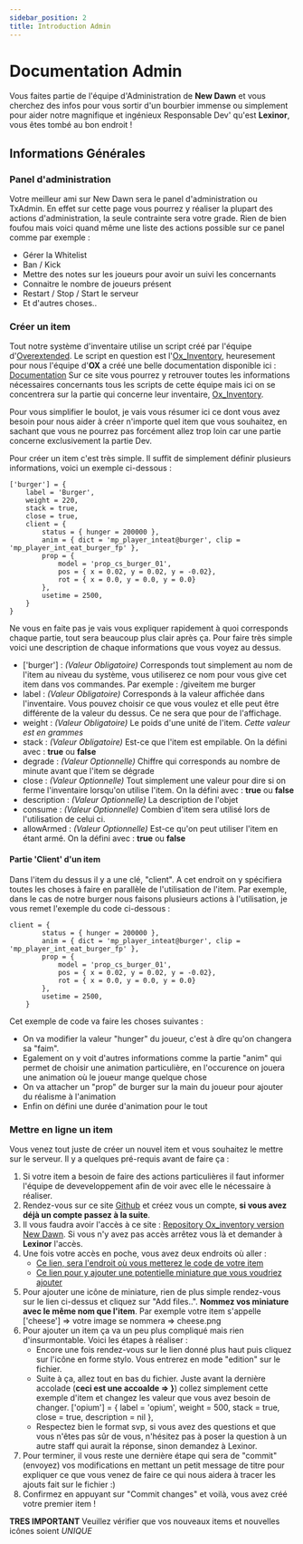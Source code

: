 ```yaml
---
sidebar_position: 2
title: Introduction Admin
---
```


# Documentation Admin

Vous faites partie de l'équipe d'Administration de **New Dawn** et vous cherchez des infos pour vous sortir d'un bourbier immense ou simplement pour aider notre magnifique et ingénieux Responsable Dev' qu'est **Lexinor**, vous êtes tombé au bon endroit !

## Informations Générales

### Panel d'administration

Votre meilleur ami sur New Dawn sera le panel d'administration ou TxAdmin. En effet sur cette page vous pourrez y réaliser la plupart des actions d'administration, la seule contrainte sera votre grade. Rien de bien foufou mais voici quand même une liste des actions possible sur ce panel comme par exemple :
- Gérer la Whitelist
- Ban / Kick
- Mettre des notes sur les joueurs pour avoir un suivi les concernants
- Connaitre le nombre de joueurs présent
- Restart / Stop / Start le serveur
- Et d'autres choses..

### Créer un item

Tout notre système d'inventaire utilise un script créé par l'équipe d'[Overextended](https://github.com/overextended). Le script en question est l'[Ox_Inventory](https://overextended.github.io/docs/ox_inventory), heuresement pour nous l'équipe d'**OX** a créé une belle documentation disponible ici : [Documentation](https://overextended.github.io/docs/)
Sur ce site vous pourrez y retrouver toutes les informations nécessaires concernants tous les scripts de cette équipe mais ici on se concentrera sur la partie qui concerne leur inventaire, [Ox_Inventory](https://overextended.github.io/docs/ox_inventory).

Pour vous simplifier le boulot, je vais vous résumer ici ce dont vous avez besoin pour nous aider à créer n'importe quel item que vous souhaitez, en sachant que vous ne pourrez pas forcément allez trop loin car une partie concerne exclusivement la partie Dev.

Pour créer un item c'est très simple. Il suffit de simplement définir plusieurs informations, voici un exemple ci-dessous :

```
['burger'] = {
    label = 'Burger',
    weight = 220,
    stack = true,
    close = true,
    client = {
        status = { hunger = 200000 },
        anim = { dict = 'mp_player_inteat@burger', clip = 'mp_player_int_eat_burger_fp' },
        prop = {
            model = 'prop_cs_burger_01',
            pos = { x = 0.02, y = 0.02, y = -0.02},
            rot = { x = 0.0, y = 0.0, y = 0.0}
        },
        usetime = 2500,
    }
}
```

Ne vous en faite pas je vais vous expliquer rapidement à quoi corresponds chaque partie, tout sera beaucoup plus clair après ça. 
Pour faire très simple voici une description de chaque informations que vous voyez au dessus.

- ['burger'] : *(Valeur Obligatoire)* Corresponds tout simplement au nom de l'item au niveau du système, vous utiliserez ce nom pour vous give cet item dans vos commandes. Par exemple : /giveitem me burger
- label : *(Valeur Obligatoire)* Corresponds à la valeur affichée dans l'inventaire. Vous pouvez choisir ce que vous voulez et elle peut être différente de la valeur du dessus. Ce ne sera que pour de l'affichage.
- weight : *(Valeur Obligatoire)* Le poids d'une unité de l'item. *Cette valeur est en grammes*
- stack : *(Valeur Obligatoire)* Est-ce que l'item est empilable. On la défini avec : **true** ou **false**
- degrade : *(Valeur Optionnelle)* Chiffre qui corresponds au nombre de minute avant que l'item se dégrade
- close : *(Valeur Optionnelle)* Tout simplement une valeur pour dire si on ferme l'inventaire lorsqu'on utilise l'item. On la défini avec : **true** ou **false**
- description : *(Valeur Optionnelle)* La description de l'objet
- consume : *(Valeur Optionnelle)* Combien d'item sera utilisé lors de l'utilisation de celui ci.
- allowArmed : *(Valeur Optionnelle)* Est-ce qu'on peut utiliser l'item en étant armé. On la défini avec : **true** ou **false**

#### Partie 'Client' d'un item

Dans l'item du dessus il y a une clé, "client". A cet endroit on y spécifiera toutes les choses à faire en parallèle de l'utilisation de l'item. Par exemple, dans le cas de notre burger nous faisons plusieurs actions à l'utilisation, je vous remet l'exemple du code ci-dessous :
```
client = {
        status = { hunger = 200000 },
        anim = { dict = 'mp_player_inteat@burger', clip = 'mp_player_int_eat_burger_fp' },
        prop = {
            model = 'prop_cs_burger_01',
            pos = { x = 0.02, y = 0.02, y = -0.02},
            rot = { x = 0.0, y = 0.0, y = 0.0}
        },
        usetime = 2500,
    }
```
Cet exemple de code va faire les choses suivantes :
- On va modifier la valeur "hunger" du joueur, c'est à dîre qu'on changera sa "faim". 
- Egalement on y voit d'autres informations comme la partie "anim" qui permet de choisir une animation particulière, en l'occurence on jouera une animation où le joueur mange quelque chose
- On va attacher un "prop" de burger sur la main du joueur pour ajouter du réalisme à l'animation
- Enfin on défini une durée d'animation pour le tout

### Mettre en ligne un item

Vous venez tout juste de créer un nouvel item et vous souhaitez le mettre sur le serveur. Il y a quelques pré-requis avant de faire ça :
1. Si votre item a besoin de faire des actions particulières il faut informer l'équipe de deveveloppement afin de voir avec elle le nécessaire à réaliser.
2. Rendez-vous sur ce site [Github](https://github.com/) et créez vous un compte, **si vous avez déjà un compte passez à la suite**.
3. Il vous faudra avoir l'accès à ce site : [Repository Ox_inventory version New Dawn](https://github.com/NewDawn-RP/ox_inventory). Si vous n'y avez pas accès arrêtez vous là et demander à **Lexinor** l'accès.
4. Une fois votre accès en poche, vous avez deux endroits où aller : 
    - [Ce lien, sera l'endroit où vous metterez le code de votre item](https://github.com/NewDawn-RP/ox_inventory/blob/main/data/items.lua)
    - [Ce lien pour y ajouter une potentielle miniature que vous voudriez ajouter](https://github.com/NewDawn-RP/ox_inventory/tree/main/web/images)
5. Pour ajouter une icône de miniature, rien de plus simple rendez-vous sur le lien ci-dessus et cliquez sur "Add files..". **Nommez vos miniature avec le même nom que l'item**. Par exemple votre item s'appelle ['cheese'] => votre image se nommera => cheese.png
6. Pour ajouter un item ça va un peu plus compliqué mais rien d'insurmontable. Voici les étapes à réaliser :
    - Encore une fois rendez-vous sur le lien donné plus haut puis cliquez sur l'icône en forme stylo. Vous entrerez en mode "edition" sur le fichier. 
    - Suite à ça, allez tout en bas du fichier. Juste avant la dernière accolade (**ceci est une accoalde => }**) collez simplement cette exemple d'item et changez les valeur que vous  avez besoin de changer.
        ['opium'] = {
            label = 'opium',
            weight = 500,
            stack = true,
            close = true,
            description = nil
        },
     - Respectez bien le format svp, si vous avez des questions et que vous n'êtes pas sûr de vous, n'hésitez pas à poser la question à un autre staff qui aurait la réponse, sinon demandez à Lexinor.
7. Pour terminer, il vous reste une dernière étape qui sera de "commit" (envoyez) vos modifications en mettant un petit message de titre pour expliquer ce que vous venez de faire ce qui nous aidera à tracer les ajouts fait sur le fichier :)
8. Confirmez en appuyant sur "Commit changes" et voilà, vous avez créé votre premier item !

**TRES IMPORTANT** Veuillez vérifier que vos nouveaux items et nouvelles icônes soient _*UNIQUE*_
